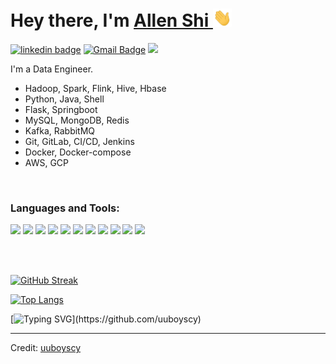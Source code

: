<!-- ### Hi there 👋 -->

<!--
**uuboyscy/uuboyscy** is a ✨ _special_ ✨ repository because its `README.md` (this file) appears on your GitHub profile.

Here are some ideas to get you started:

- 🔭 I’m currently working on ...
- 🌱 I’m currently learning ...
- 👯 I’m looking to collaborate on ...
- 🤔 I’m looking for help with ...
- 💬 Ask me about ...
- 📫 How to reach me: ...
- 😄 Pronouns: ...
- ⚡ Fun fact: ...
-->

<h1>Hey there, I'm <a  href="https://github.com/uuboyscy/">Allen Shi </a> <img  src="https://raw.githubusercontent.com/ABSphreak/ABSphreak/master/gifs/Hi.gif" width="30px"></h1>

[![linkedin badge](https://img.shields.io/badge/uuboyscy-30302f?style=flat&logo=linkedin)](https://www.linkedin.com/in/chengyou-shi/)
[![Gmail Badge](https://img.shields.io/badge/aegis12321@gmail.com-30302f?style=flat&logo=Gmail&logoColor=red)](mailto:aegis12321@gmail.com)
<img src="https://komarev.com/ghpvc/?username=uuboyscy&style=plastic" />

I'm a Data Engineer. <br>
<!-- <img align='right' src="http://cdn.lowgif.com/small/9cb12f51dffbaaa6-character-typing-by-vincent-mokuenko-dribbble.gif" width="250" height="210"> -->

- Hadoop, Spark, Flink, Hive, Hbase
- Python, Java, Shell
- Flask, Springboot
- MySQL, MongoDB, Redis
- Kafka, RabbitMQ
- Git, GitLab, CI/CD, Jenkins
- Docker, Docker-compose
- AWS, GCP

<br>

<h3 align="left">Languages and Tools:</h3>
<p align="left"> 
<!--   <img src="https://img.icons8.com/color/48/4a90e2/c-programming.png"/>
  <img src="https://img.icons8.com/color/48/4a90e2/c-plus-plus-logo.png"/> -->
  
  <img src="https://img.icons8.com/color/48/4a90e2/python--v1.png"/>
  <img src="https://img.icons8.com/color/48/4a90e2/java-coffee-cup-logo--v1.png"/>
  <img src="https://img.icons8.com/color/48/4a90e2/pycharm"/>
  <img src="https://img.icons8.com/color/48/4a90e2/intellij-idea.png"/>
  <img src="https://img.icons8.com/color/48/4a90e2/visual-studio-code-2019.png"/>
  <img src="https://img.icons8.com/fluency/48/4a90e2/docker.png"/>
  <img src="https://img.icons8.com/color/48/4a90e2/git.png"/>
  <img src="https://img.icons8.com/color/48/4a90e2/gitlab.png"/>
  <img src="https://img.icons8.com/fluent/48/4a90e2/github.png"/>
  <img src="https://img.icons8.com/color/48/4a90e2/jenkins.png"/>
  <img src="https://img.icons8.com/color/48/4a90e2/hadoop-distributed-file-system.png"/>
</p>

<br>
<br>

[![GitHub Streak](https://github-readme-streak-stats.herokuapp.com?user=uuboyscy&theme=dark&date_format=M%20j%5B%2C%20Y%5D)](https://git.io/streak-stats)

<!--img src = "https://github-readme-stats.vercel.app/api?username=uuboyscy&show_icons=true&theme=dark" width = 500-->

[![Top Langs](https://github-readme-stats.vercel.app/api/top-langs/?username=uuboyscy&theme=dark&layout=compact&langs_count=8&hide=jupyter%20notebook,openedge%20abl,css,cython,vba,smarty,jinja,fortran&exclude_repo=thi101,chi101-python-etl-dm-flask,tgi103,cfb101-python,tfb102,tibame-db105,cgi101,ceb102-course,eb103-python,tgi102,PORTFOLIO,tgi101,CFI102,CFI101,TFI101,TFB103,cfb101-git-practice,tfb101,ceb101-python,teb103-pyetl,teb103-python,ceb101-flask,ceb101-pyetl,course-html,teb102-pyetl,eb103-PyETL,EB102-PyETL,eb102-python,teb101-PyETL,PyETL-EB101,tibame-db106,cb104)](https://github.com/uuboyscy)

[![Typing SVG](https://readme-typing-svg.herokuapp.com/?lines=Thanks+For+Visiting!!&center=true&color="FF0000")](https://github.com/uuboyscy)

---

Credit: [uuboyscy](https://github.com/uuboyscy)

